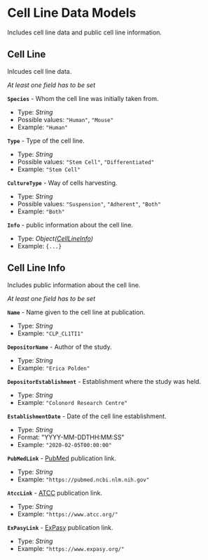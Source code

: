 # Cell Line Data Models
Includes cell line data and public cell line information.

## Cell Line
Inlcudes cell line data.

_At least one field has to be set_

**`Species`** - Whom the cell line was initially taken from.
- Type: _String_
- Possible values: `"Human"`, `"Mouse"`
- Example: `"Human"`

**`Type`** - Type of the cell line.
- Type: _String_
- Possible values: `"Stem Cell"`, `"Differentiated"`
- Example: `"Stem Cell"`

**`CultureType`** - Way of cells harvesting.
- Type: _String_
- Possible values: `"Suspension"`, `"Adherent"`, `"Both"`
- Example: `"Both"`

**`Info`** - public information about the cell line.
- Type: _Object([CellLineInfo](https://github.com/dkfz-unite/unite-specimens-feed/blob/main/Docs/api-specimens-models-cellline.md#cell-line-info))_
- Example: `{...}`

## Cell Line Info
Includes public information about the cell line.

_At least one field has to be set_

**`Name`** - Name given to the cell line at publication.
- Type: _String_
- Example: `"CLP_CL1TI1"`

**`DepositorName`** - Author of the study.
- Type: _String_
- Example: `"Erica Polden"`

**`DepositorEstablishment`** - Establishment where the study was held.
- Type: _String_
- Example: `"Colonord Research Centre"`

**`EstablishmentDate`** - Date of the cell line establishment.
- Type: _String_
- Format: "YYYY-MM-DDTHH:MM:SS"
- Example: `"2020-02-05T00:00:00"`

**`PubMedLink`** - [PubMed](https://pubmed.ncbi.nlm.nih.gov/) publication link.
- Type: _String_
- Example: `"https://pubmed.ncbi.nlm.nih.gov"`

**`AtccLink`** - [ATCC](https://www.lgcstandards-atcc.org/) publication link.
- Type: _String_
- Example: `"https://www.atcc.org/"`

**`ExPasyLink`** - [ExPasy](https://web.expasy.org/) publication link.
- Type: _String_
- Example: `"https://www.expasy.org/"`
